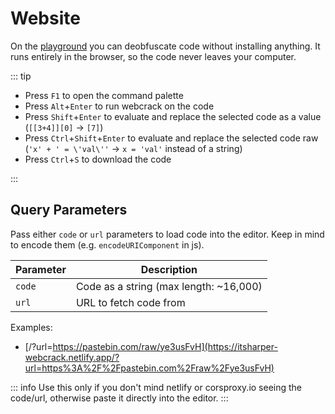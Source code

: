 # Website

On the [playground](https://itsharper-webcrack.netlify.app/) you can deobfuscate code without installing anything.
It runs entirely in the browser, so the code never leaves your computer.

::: tip

- Press `F1` to open the command palette
- Press `Alt`+`Enter` to run webcrack on the code
- Press `Shift`+`Enter` to evaluate and replace the selected code as a value (`[[3+4]][0]` -> `[7]`)
- Press `Ctrl`+`Shift`+`Enter` to evaluate and replace the selected code raw (`'x' + ' = \'val\''` -> `x = 'val'` instead of a string)
- Press `Ctrl`+`S` to download the code

:::

## Query Parameters

Pass either `code` or `url` parameters to load code into the editor.
Keep in mind to encode them (e.g. `encodeURIComponent` in js).

| Parameter | Description                            |
| --------- | -------------------------------------- |
| `code`    | Code as a string (max length: ~16,000) |
| `url`     | URL to fetch code from                 |

Examples:

- [/?url=https://pastebin.com/raw/ye3usFvH](https://itsharper-webcrack.netlify.app/?url=https%3A%2F%2Fpastebin.com%2Fraw%2Fye3usFvH)

::: info
Use this only if you don't mind netlify or corsproxy.io seeing the code/url, otherwise paste it directly into the editor.
:::
